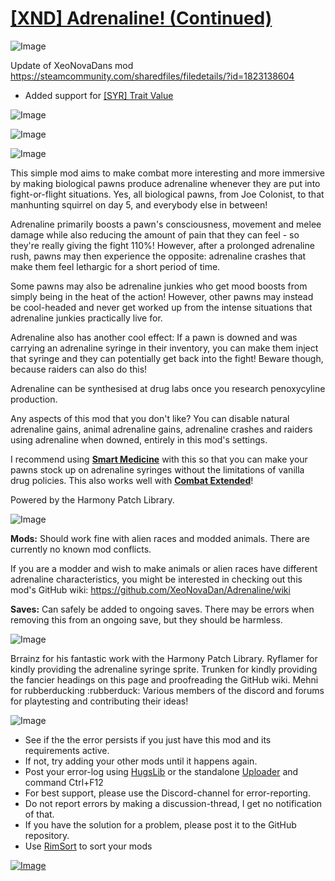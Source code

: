 # [[XND] Adrenaline! (Continued)](https://steamcommunity.com/sharedfiles/filedetails/?id=2037728879)

![Image](https://i.imgur.com/buuPQel.png)

Update of XeoNovaDans mod
https://steamcommunity.com/sharedfiles/filedetails/?id=1823138604

- Added support for [[SYR] Trait Value](https://steamcommunity.com/sharedfiles/filedetails/?id=2451324814)

![Image](https://i.imgur.com/pufA0kM.png)
	
![Image](https://i.imgur.com/Z4GOv8H.png)

![Image](https://i.imgur.com/5XDUXYi.png)

This simple mod aims to make combat more interesting and more immersive by making biological pawns produce adrenaline whenever they are put into fight-or-flight situations. Yes, all biological pawns, from Joe Colonist, to that manhunting squirrel on day 5, and everybody else in between!

Adrenaline primarily boosts a pawn's consciousness, movement and melee damage while also reducing the amount of pain that they can feel - so they're really giving the fight 110%! However, after a prolonged adrenaline rush, pawns may then experience the opposite: adrenaline crashes that make them feel lethargic for a short period of time.

Some pawns may also be adrenaline junkies who get mood boosts from simply being in the heat of the action! However, other pawns may instead be cool-headed and never get worked up from the intense situations that adrenaline junkies practically live for.

Adrenaline also has another cool effect: If a pawn is downed and was carrying an adrenaline syringe in their inventory, you can make them inject that syringe and they can potentially get back into the fight! Beware though, because raiders can also do this!

Adrenaline can be synthesised at drug labs once you research penoxycyline production.

Any aspects of this mod that you don't like? You can disable natural adrenaline gains, animal adrenaline gains, adrenaline crashes and raiders using adrenaline when downed, entirely in this mod's settings.

I recommend using [**Smart Medicine**](https://steamcommunity.com/sharedfiles/filedetails/?id=1309994319) with this so that you can make your pawns stock up on adrenaline syringes without the limitations of vanilla drug policies. This also works well with [**Combat Extended**](https://steamcommunity.com/sharedfiles/filedetails/?id=960196012)!

Powered by the Harmony Patch Library.

![Image](https://i.imgur.com/CwkjKT1.png)

**Mods:**
Should work fine with alien races and modded animals. There are currently no known mod conflicts.

If you are a modder and wish to make animals or alien races have different adrenaline characteristics, you might be interested in checking out this mod's GitHub wiki: https://github.com/XeoNovaDan/Adrenaline/wiki

**Saves:**
Can safely be added to ongoing saves. There may be errors when removing this from an ongoing save, but they should be harmless.

![Image](https://i.imgur.com/an44PjV.png)

Brrainz for his fantastic work with the Harmony Patch Library.
Ryflamer for kindly providing the adrenaline syringe sprite.
Trunken for kindly providing the fancier headings on this page and proofreading the GitHub wiki.
Mehni for rubberducking :rubberduck:
Various members of the discord and forums for playtesting and contributing their ideas!


![Image](https://i.imgur.com/PwoNOj4.png)



-  See if the the error persists if you just have this mod and its requirements active.
-  If not, try adding your other mods until it happens again.
-  Post your error-log using [HugsLib](https://steamcommunity.com/workshop/filedetails/?id=818773962) or the standalone [Uploader](https://steamcommunity.com/sharedfiles/filedetails/?id=2873415404) and command Ctrl+F12
-  For best support, please use the Discord-channel for error-reporting.
-  Do not report errors by making a discussion-thread, I get no notification of that.
-  If you have the solution for a problem, please post it to the GitHub repository.
-  Use [RimSort](https://github.com/RimSort/RimSort/releases/latest) to sort your mods



[![Image](https://img.shields.io/github/v/release/emipa606/XNDAdrenaline?label=latest%20version&style=plastic&color=9f1111&labelColor=black)](https://steamcommunity.com/sharedfiles/filedetails/changelog/2037728879)

